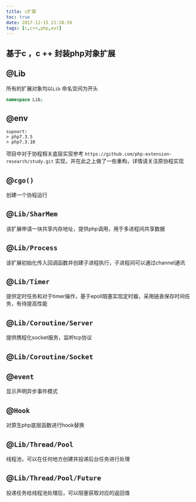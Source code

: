 ```yaml
---
title: c扩展
toc: true
date: 2017-12-15 21:28:59
tags: [c,c++,php,ext]
---
```



## 基于c ，c ++ 封装php对象扩展

## @Lib
所有的扩展对象均以`Lib` 命名空间为开头
```php
namespace Lib;
```
## @env
```
supoort:
> php7.3.5
> php7.3.10
```
项目中对于协程相关底层实现参考 `https://github.com/php-extension-research/study.git` 实现，并在此之上做了一些重构，详情请关注原协程实现
## @`cgo()`
创建一个协程运行
## @`Lib/SharMem`
该扩展申请一块共享内存地址，提供php调用，用于多进程间共享数据
## @`Lib/Process`
该扩展初始化传入回调函数并创建子进程执行，子进程间可以通过channel通讯
## @`Lib/Timer`
提供定时任务和对于timer操作，基于epoll阻塞实现定时器，采用链表保存时间任务，有待提高性能
## @`Lib/Coroutine/Server`
提供携程化socket服务，监听tcp协议
## @`Lib/Coroutine/Socket`
## @`event`
显示声明异步事件模式
## @`Hook`
对原生php底层函数进行hook替换
## @`Lib/Thread/Pool` 
线程池，可以在任何地方创建并投递后台任务进行处理
## @`Lib/Thread/Pool/Future` 
投递任务给线程池处理后，可以阻塞获取对应的返回值
